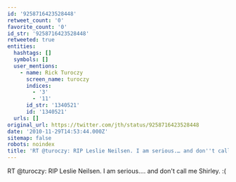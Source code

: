 ```yaml
---
id: '9258716423528448'
retweet_count: '0'
favorite_count: '0'
id_str: '9258716423528448'
retweeted: true
entities:
  hashtags: []
  symbols: []
  user_mentions:
    - name: Rick Turoczy
      screen_name: turoczy
      indices:
        - '3'
        - '11'
      id_str: '1340521'
      id: '1340521'
  urls: []
original_url: https://twitter.com/jth/status/9258716423528448
date: '2010-11-29T14:53:44.000Z'
sitemap: false
robots: noindex
title: 'RT @turoczy: RIP Leslie Neilsen. I am serious.… and don''t call me Shirley. :('
---
```


RT @turoczy: RIP Leslie Neilsen. I am serious.… and don't call me Shirley. :(